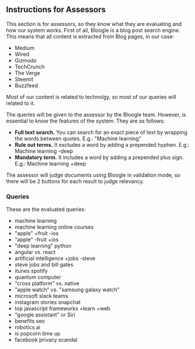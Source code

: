 ## Instructions for Assessors
This section is for assessors, so they know what they are evaluating and how our system works. First of all, Bloogle is a blog post search engine. This means that all content is extracted from Blog pages, in our case:
- Medium
- Wired
- Gizmodo
- TechCrunch
- The Verge
- Steemit
- Buzzfeed

Most of our content is related to technolgy, so most of our queries will related to it.

The queries will be given to the assessor by the Bloogle team. However, is essential to know the features of the system. They are as follows:
- **Full text search.** You can search for an exact piece of text by wrapping the words between quotes. E.g.: "Machine learning"
- **Rule out terms.** It excludes a word by adding a prepended hyphen. E.g.: Machine learning -deep
- **Mandatory term.** It includes a word by adding a prepended plus sign. E.g.: Machine learning +deep

The assessor will judge documents using Bloogle in validation mode, so there will be 2 buttons for each result to judge relevancy.

### Queries
These are the evaluated queries:
- machine learning
- machine learning online courses
- "apple" +fruit -ios
- "apple" -fruit +ios
- "deep learning" python
- angular vs. react
- artificial intelligence +jobs -steve
- steve jobs and bill gates
- itunes spotify
- quantum computer
- "cross platform" vs. native
- "apple watch" vs. "samsung galaxy watch"
- microsoft slack teams
- instagram stories snapchat
- top javascript frameworks +learn +web
- "google assistant" or Siri
- benefits seo
- robotics ai
- is popcorn time up
- facebook privacy scandal